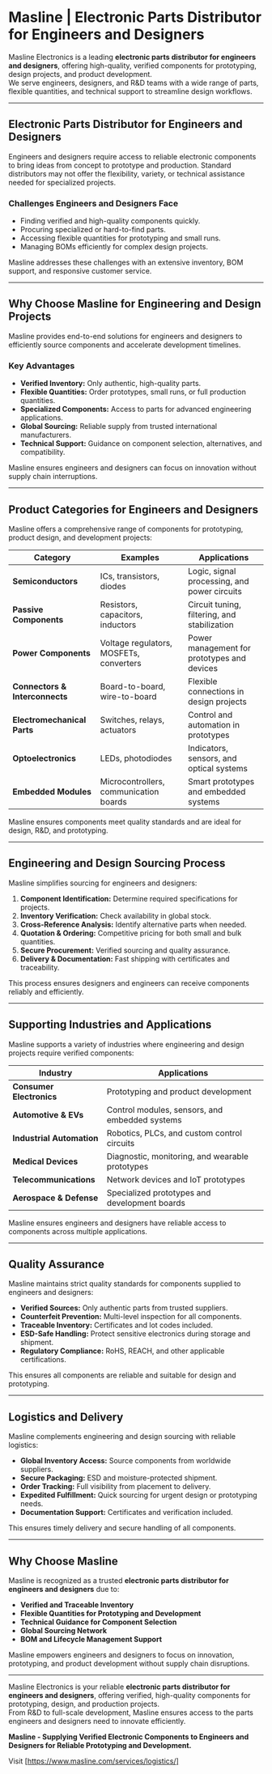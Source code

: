 # Masline | Electronic Parts Distributor for Engineers and Designers

Masline Electronics is a leading **electronic parts distributor for engineers and designers**, offering high-quality, verified components for prototyping, design projects, and product development.  
We serve engineers, designers, and R&D teams with a wide range of parts, flexible quantities, and technical support to streamline design workflows.

---

## Electronic Parts Distributor for Engineers and Designers

Engineers and designers require access to reliable electronic components to bring ideas from concept to prototype and production. Standard distributors may not offer the flexibility, variety, or technical assistance needed for specialized projects.

### **Challenges Engineers and Designers Face**
- Finding verified and high-quality components quickly.  
- Procuring specialized or hard-to-find parts.  
- Accessing flexible quantities for prototyping and small runs.  
- Managing BOMs efficiently for complex design projects.  

Masline addresses these challenges with an extensive inventory, BOM support, and responsive customer service.

---

## Why Choose Masline for Engineering and Design Projects

Masline provides end-to-end solutions for engineers and designers to efficiently source components and accelerate development timelines.

### **Key Advantages**
- **Verified Inventory:** Only authentic, high-quality parts.  
- **Flexible Quantities:** Order prototypes, small runs, or full production quantities.  
- **Specialized Components:** Access to parts for advanced engineering applications.  
- **Global Sourcing:** Reliable supply from trusted international manufacturers.  
- **Technical Support:** Guidance on component selection, alternatives, and compatibility.  

Masline ensures engineers and designers can focus on innovation without supply chain interruptions.

---

## Product Categories for Engineers and Designers

Masline offers a comprehensive range of components for prototyping, product design, and development projects:

| **Category** | **Examples** | **Applications** |
|---------------|---------------|------------------|
| **Semiconductors** | ICs, transistors, diodes | Logic, signal processing, and power circuits |
| **Passive Components** | Resistors, capacitors, inductors | Circuit tuning, filtering, and stabilization |
| **Power Components** | Voltage regulators, MOSFETs, converters | Power management for prototypes and devices |
| **Connectors & Interconnects** | Board-to-board, wire-to-board | Flexible connections in design projects |
| **Electromechanical Parts** | Switches, relays, actuators | Control and automation in prototypes |
| **Optoelectronics** | LEDs, photodiodes | Indicators, sensors, and optical systems |
| **Embedded Modules** | Microcontrollers, communication boards | Smart prototypes and embedded systems |

Masline ensures components meet quality standards and are ideal for design, R&D, and prototyping.

---

## Engineering and Design Sourcing Process

Masline simplifies sourcing for engineers and designers:

1. **Component Identification:** Determine required specifications for projects.  
2. **Inventory Verification:** Check availability in global stock.  
3. **Cross-Reference Analysis:** Identify alternative parts when needed.  
4. **Quotation & Ordering:** Competitive pricing for both small and bulk quantities.  
5. **Secure Procurement:** Verified sourcing and quality assurance.  
6. **Delivery & Documentation:** Fast shipping with certificates and traceability.  

This process ensures designers and engineers can receive components reliably and efficiently.

---

## Supporting Industries and Applications

Masline supports a variety of industries where engineering and design projects require verified components:

| **Industry** | **Applications** |
|---------------|------------------|
| **Consumer Electronics** | Prototyping and product development |
| **Automotive & EVs** | Control modules, sensors, and embedded systems |
| **Industrial Automation** | Robotics, PLCs, and custom control circuits |
| **Medical Devices** | Diagnostic, monitoring, and wearable prototypes |
| **Telecommunications** | Network devices and IoT prototypes |
| **Aerospace & Defense** | Specialized prototypes and development boards |

Masline ensures engineers and designers have reliable access to components across multiple applications.

---

## Quality Assurance

Masline maintains strict quality standards for components supplied to engineers and designers:

- **Verified Sources:** Only authentic parts from trusted suppliers.  
- **Counterfeit Prevention:** Multi-level inspection for all components.  
- **Traceable Inventory:** Certificates and lot codes included.  
- **ESD-Safe Handling:** Protect sensitive electronics during storage and shipment.  
- **Regulatory Compliance:** RoHS, REACH, and other applicable certifications.  

This ensures all components are reliable and suitable for design and prototyping.

---

## Logistics and Delivery

Masline complements engineering and design sourcing with reliable logistics:

- **Global Inventory Access:** Source components from worldwide suppliers.  
- **Secure Packaging:** ESD and moisture-protected shipment.  
- **Order Tracking:** Full visibility from placement to delivery.  
- **Expedited Fulfillment:** Quick sourcing for urgent design or prototyping needs.  
- **Documentation Support:** Certificates and verification included.  

This ensures timely delivery and secure handling of all components.

---

## Why Choose Masline

Masline is recognized as a trusted **electronic parts distributor for engineers and designers** due to:

- **Verified and Traceable Inventory**  
- **Flexible Quantities for Prototyping and Development**  
- **Technical Guidance for Component Selection**  
- **Global Sourcing Network**  
- **BOM and Lifecycle Management Support**  

Masline empowers engineers and designers to focus on innovation, prototyping, and product development without supply chain disruptions.

---

Masline Electronics is your reliable **electronic parts distributor for engineers and designers**, offering verified, high-quality components for prototyping, design, and production projects.  
From R&D to full-scale development, Masline ensures access to the parts engineers and designers need to innovate efficiently.

**Masline - Supplying Verified Electronic Components to Engineers and Designers for Reliable Prototyping and Development.**

Visit [https://www.masline.com/services/logistics/]
